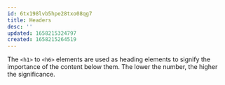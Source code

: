 ```yaml
---
id: 6tx198lvb5hpe28txo08qg7
title: Headers
desc: ''
updated: 1658215324797
created: 1658215264519
---
```


The `<h1>` to `<h6>` elements are used as heading elements to signify the importance of the content below them. The lower the number, the higher the significance.

